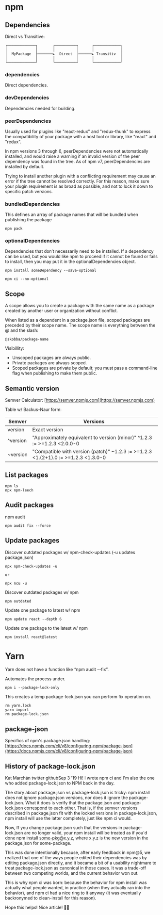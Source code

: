 # npm
## Dependencies
Direct vs Transitive:
```
┌─────────────┐       ┌──────────┐      ┌────────────┐
│             │       │          │      │            │
│  MyPackage  ├───────►  Direct  ├──────► Transitiv  │
│             │       │          │      │            │
└─────────────┘       └──────────┘      └────────────┘
```
### dependencies
Direct dependencies.

### devDependencies
Dependencies needed for building.

### peerDependencies
Usually used for plugins like "react-redux" and "redux-thunk" to express the compatibility of your package with a host tool or library, like "react" and "redux".

In npm versions 3 through 6, peerDependencies were not automatically installed, and would raise a warning if an invalid version of the peer dependency was found in the tree. As of npm v7, peerDependencies are installed by default.

Trying to install another plugin with a conflicting requirement may cause an error if the tree cannot be resolved correctly. For this reason, make sure your plugin requirement is as broad as possible, and not to lock it down to specific patch versions.

### bundledDependencies
This defines an array of package names that will be bundled when publishing the package

    npm pack

### optionalDependencies
Dependencies that don’t necessarily need to be installed. If a dependency can be used, but you would like npm to proceed if it cannot be found or fails to install, then you may put it in the optionalDependencies object.

    npm install someDependency --save-optional

    npm ci --no-optional


## Scope
A scope allows you to create a package with the same name as a package created by another user or organization without conflict.

When listed as a dependent in a package.json file, scoped packages are preceded by their scope name. The scope name is everything between the @ and the slash:

    @skobba/package-name

Visibillity:
* Unscoped packages are always public.
* Private packages are always scoped.
* Scoped packages are private by default; you must pass a command-line flag when publishing to make them public.

## Semantic version
Semver Calculator: [https://semver.npmjs.com](https://semver.npmjs.com)

Table w/ Backus-Naur form:

| Semver        | Versions      |
| ------------- |-------------|
| version      | Exact version |
|^version|"Approximately equivalent to version (minor)" ^1.2.3 := >=1.2.3 <2.0.0-0|
|~version|"Compatible with version (patch)" ~1.2.3 := >=1.2.3 <1.(2+1).0 := >=1.2.3 <1.3.0-0|

## List packages
    npm ls
    npx npm-leech

## Audit packages
npm audit
```
npm audit fix --force
```

## Update packages
Discover outdated packages w/ npm-check-updates (-u updates package.json)
```
npx npm-check-updates -u

or 

npx ncu -u
```

Discover outdated packages w/ npm
```
npm outdated
```

Update one package to latest w/ npm
```
npm update react --depth 6
```

Update one package to the latest w/ npm
```
npm install react@latest
```

# Yarn
Yarn does not have a function like “npm audit --fix”.

Automates the process under.
```
npm i --package-lock-only
```

This creates a temp package-lock.json you can perform fix operation on.
```
rm yarn.lock
yarn import
rm package-lock.json
```

## package-json
Specifics of npm's package.json handling: [https://docs.npmjs.com/cli/v8/configuring-npm/package-json](https://docs.npmjs.com/cli/v8/configuring-npm/package-json)

## History of package-lock.json
Kat Marchán
twitter
githubSep 3 '19
Hi! I wrote npm ci and I'm also the one who added package-lock.json to NPM back in the day.

The story about package.json vs package-lock.json is tricky: npm install does not ignore package.json versions, nor does it ignore the package-lock.json. What it does is verify that the package.json and package-lock.json correspond to each other. That is, if the semver versions described in package.json fit with the locked versions in package-lock.json, npm install will use the latter completely, just like npm ci would.

Now, ff you change package.json such that the versions in package-lock.json are no longer valid, your npm install will be treated as if you'd done npm install some-pkg@x.y.z, where x.y.z is the new version in the package.json for some-package.

This was done intentionally because, after early feedback in npm@5, we realized that one of the ways people edited their dependencies was by editing package.json directly, and it became a bit of a usability nightmare to treat package-lock.json as canonical in those cases. It was a trade-off between two competing worlds, and the current behavior won out.

This is why npm ci was born: because the behavior for npm install was actually what people wanted, in practice (when they actually ran into the behavior), and npm ci had a nice ring to it anyway (it was eventually backronymed to clean-install for this reason).

Hope this helps! Nice article! 👍🏼

